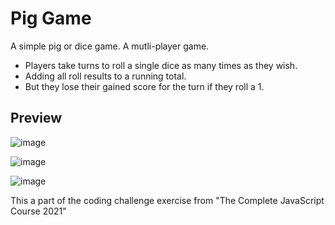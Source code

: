 # Pig Game

A simple pig or dice game. A mutli-player game.

- Players take turns to roll a single dice as many times as they wish.
- Adding all roll results to a running total.
- But they lose their gained score for the turn if they roll a 1.

## Preview

![image](https://user-images.githubusercontent.com/72920953/158943268-47f6850d-783f-4077-9ec9-ebc740fc1577.png)

![image](https://user-images.githubusercontent.com/72920953/158943313-56f8b994-a48e-43d6-ae87-cf7c8f165d13.png)

![image](https://user-images.githubusercontent.com/72920953/158943406-6d4f6e0d-7a08-46dd-a6ff-a3f1e2c40f42.png)

This a part of the coding challenge exercise from "The Complete JavaScript Course 2021"
